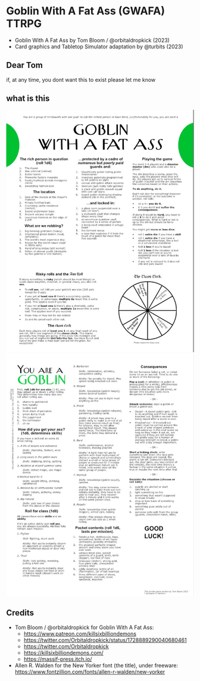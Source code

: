 # Goblin With A Fat Ass (GWAFA) TTRPG
- Goblin With A Fat Ass by Tom Bloom / @orbitaldropkick (2023)
- Card graphics and Tabletop Simulator adaptation by @turbits (2023)

## Dear Tom
if, at any time, you dont want this to exist please let me know

## what is this
![](/literature/gwafa_rule_1.jpeg)
<br/>
![](/literature/gwafa_rule_2.jpeg)

## Credits
- Tom Bloom / @orbitaldropkick for Goblin With A Fat Ass:
    - https://www.patreon.com/killsixbilliondemons
    - https://twitter.com/Orbitaldropkick/status/1728889290040680461
    - https://twitter.com/Orbitaldropkick
    - https://killsixbilliondemons.com/
    - https://massif-press.itch.io/
- Allen R. Walden for the New Yorker font (the title), under freeware: https://www.fontzillion.com/fonts/allen-r-walden/new-yorker
